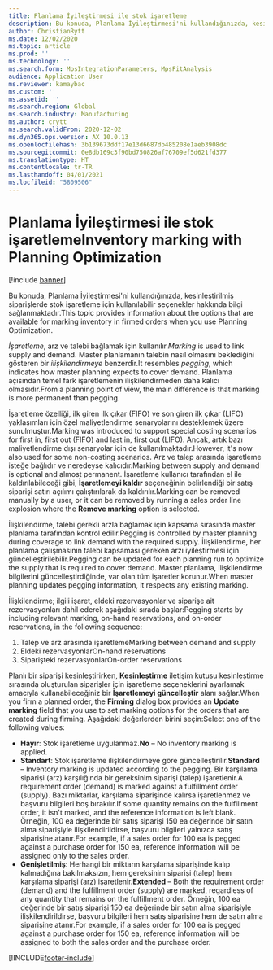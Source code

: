 ```yaml
---
title: Planlama İyileştirmesi ile stok işaretleme
description: Bu konuda, Planlama İyileştirmesi'ni kullandığınızda, kesinleştirilmiş siparişlerde stok işaretleme için kullanılabilir seçenekler hakkında bilgi sağlanmaktadır.
author: ChristianRytt
ms.date: 12/02/2020
ms.topic: article
ms.prod: ''
ms.technology: ''
ms.search.form: MpsIntegrationParameters, MpsFitAnalysis
audience: Application User
ms.reviewer: kamaybac
ms.custom: ''
ms.assetid: ''
ms.search.region: Global
ms.search.industry: Manufacturing
ms.author: crytt
ms.search.validFrom: 2020-12-02
ms.dyn365.ops.version: AX 10.0.13
ms.openlocfilehash: 3b139673ddf17e13d6687db485208e1aeb3908dc
ms.sourcegitcommit: 0e8db169c3f90bd750826af76709ef5d621fd377
ms.translationtype: HT
ms.contentlocale: tr-TR
ms.lasthandoff: 04/01/2021
ms.locfileid: "5809506"
---
```

# <a name="inventory-marking-with-planning-optimization"></a><span data-ttu-id="89f5a-103">Planlama İyileştirmesi ile stok işaretleme</span><span class="sxs-lookup"><span data-stu-id="89f5a-103">Inventory marking with Planning Optimization</span></span>

[!include [banner](../../includes/banner.md)]

<span data-ttu-id="89f5a-104">Bu konuda, Planlama İyileştirmesi'ni kullandığınızda, kesinleştirilmiş siparişlerde stok işaretleme için kullanılabilir seçenekler hakkında bilgi sağlanmaktadır.</span><span class="sxs-lookup"><span data-stu-id="89f5a-104">This topic provides information about the options that are available for marking inventory in firmed orders when you use Planning Optimization.</span></span>

<span data-ttu-id="89f5a-105">*İşaretleme*, arz ve talebi bağlamak için kullanılır.</span><span class="sxs-lookup"><span data-stu-id="89f5a-105">*Marking* is used to link supply and demand.</span></span> <span data-ttu-id="89f5a-106">Master planlamanın talebin nasıl olmasını beklediğini gösteren bir *ilişkilendirmeye* benzerdir.</span><span class="sxs-lookup"><span data-stu-id="89f5a-106">It resembles *pegging*, which indicates how master planning expects to cover demand.</span></span> <span data-ttu-id="89f5a-107">Planlama açısından temel fark işaretlemenin ilişkilendirmeden daha kalıcı olmasıdır.</span><span class="sxs-lookup"><span data-stu-id="89f5a-107">From a planning point of view, the main difference is that marking is more permanent than pegging.</span></span>

<span data-ttu-id="89f5a-108">İşaretleme özelliği, ilk giren ilk çıkar (FIFO) ve son giren ilk çıkar (LIFO) yaklaşımları için özel maliyetlendirme senaryolarını desteklemek üzere sunulmuştur.</span><span class="sxs-lookup"><span data-stu-id="89f5a-108">Marking was introduced to support special costing scenarios for first in, first out (FIFO) and last in, first out (LIFO).</span></span> <span data-ttu-id="89f5a-109">Ancak, artık bazı maliyetlendirme dışı senaryolar için de kullanılmaktadır.</span><span class="sxs-lookup"><span data-stu-id="89f5a-109">However, it's now also used for some non-costing scenarios.</span></span> <span data-ttu-id="89f5a-110">Arz ve talep arasında işaretleme isteğe bağlıdır ve neredeyse kalıcıdır.</span><span class="sxs-lookup"><span data-stu-id="89f5a-110">Marking between supply and demand is optional and almost permanent.</span></span> <span data-ttu-id="89f5a-111">İşaretleme kullanıcı tarafından el ile kaldırılabileceği gibi, **İşaretlemeyi kaldır** seçeneğinin belirlendiği bir satış siparişi satırı açılımı çalıştırılarak da kaldırılır.</span><span class="sxs-lookup"><span data-stu-id="89f5a-111">Marking can be removed manually by a user, or it can be removed by running a sales order line explosion where the **Remove marking** option is selected.</span></span>

<span data-ttu-id="89f5a-112">İlişkilendirme, talebi gerekli arzla bağlamak için kapsama sırasında master planlama tarafından kontrol edilir.</span><span class="sxs-lookup"><span data-stu-id="89f5a-112">Pegging is controlled by master planning during coverage to link demand with the required supply.</span></span> <span data-ttu-id="89f5a-113">İlişkilendirme, her planlama çalışmasının talebi kapsaması gereken arzı iyileştirmesi için güncelleştirilebilir.</span><span class="sxs-lookup"><span data-stu-id="89f5a-113">Pegging can be updated for each planning run to optimize the supply that is required to cover demand.</span></span> <span data-ttu-id="89f5a-114">Master planlama, ilişkilendirme bilgilerini güncelleştirdiğinde, var olan tüm işaretler korunur.</span><span class="sxs-lookup"><span data-stu-id="89f5a-114">When master planning updates pegging information, it respects any existing marking.</span></span>

<span data-ttu-id="89f5a-115">İlişkilendirme; ilgili işaret, eldeki rezervasyonlar ve siparişe ait rezervasyonları dahil ederek aşağıdaki sırada başlar:</span><span class="sxs-lookup"><span data-stu-id="89f5a-115">Pegging starts by including relevant marking, on-hand reservations, and on-order reservations, in the following sequence:</span></span>

1. <span data-ttu-id="89f5a-116">Talep ve arz arasında işaretleme</span><span class="sxs-lookup"><span data-stu-id="89f5a-116">Marking between demand and supply</span></span>
1. <span data-ttu-id="89f5a-117">Eldeki rezervasyonlar</span><span class="sxs-lookup"><span data-stu-id="89f5a-117">On-hand reservations</span></span>
1. <span data-ttu-id="89f5a-118">Siparişteki rezervasyonlar</span><span class="sxs-lookup"><span data-stu-id="89f5a-118">On-order reservations</span></span>

<span data-ttu-id="89f5a-119">Planlı bir siparişi kesinleştirirken, **Kesinleştirme** iletişim kutusu kesinleştirme sırasında oluşturulan siparişler için işaretleme seçeneklerini ayarlamak amacıyla kullanabileceğiniz bir **İşaretlemeyi güncelleştir** alanı sağlar.</span><span class="sxs-lookup"><span data-stu-id="89f5a-119">When you firm a planned order, the **Firming** dialog box provides an **Update marking** field that you use to set marking options for the orders that are created during firming.</span></span> <span data-ttu-id="89f5a-120">Aşağıdaki değerlerden birini seçin:</span><span class="sxs-lookup"><span data-stu-id="89f5a-120">Select one of the following values:</span></span>

- <span data-ttu-id="89f5a-121">**Hayır**: Stok işaretleme uygulanmaz.</span><span class="sxs-lookup"><span data-stu-id="89f5a-121">**No** – No inventory marking is applied.</span></span>
- <span data-ttu-id="89f5a-122">**Standart**: Stok işaretleme ilişkilendirmeye göre güncelleştirilir.</span><span class="sxs-lookup"><span data-stu-id="89f5a-122">**Standard** – Inventory marking is updated according to the pegging.</span></span> <span data-ttu-id="89f5a-123">Bir karşılama siparişi (arz) karşılığında bir gereksinim siparişi (talep) işaretlenir.</span><span class="sxs-lookup"><span data-stu-id="89f5a-123">A requirement order (demand) is marked against a fulfillment order (supply).</span></span> <span data-ttu-id="89f5a-124">Bazı miktarlar, karşılama siparişinde kalırsa işaretlenmez ve başvuru bilgileri boş bırakılır.</span><span class="sxs-lookup"><span data-stu-id="89f5a-124">If some quantity remains on the fulfillment order, it isn't marked, and the reference information is left blank.</span></span> <span data-ttu-id="89f5a-125">Örneğin, 100 ea değerinde bir satış siparişi 150 ea değerinde bir satın alma siparişiyle ilişkilendirildirse, başvuru bilgileri yalnızca satış siparişine atanır.</span><span class="sxs-lookup"><span data-stu-id="89f5a-125">For example, if a sales order for 100 ea is pegged against a purchase order for 150 ea, reference information will be assigned only to the sales order.</span></span>
- <span data-ttu-id="89f5a-126">**Genişletilmiş**: Herhangi bir miktarın karşılama siparişinde kalıp kalmadığına bakılmaksızın, hem gereksinim siparişi (talep) hem karşılama siparişi (arz) işaretlenir.</span><span class="sxs-lookup"><span data-stu-id="89f5a-126">**Extended** – Both the requirement order (demand) and the fulfillment order (supply) are marked, regardless of any quantity that remains on the fulfillment order.</span></span> <span data-ttu-id="89f5a-127">Örneğin, 100 ea değerinde bir satış siparişi 150 ea değerinde bir satın alma siparişiyle ilişkilendirildirse, başvuru bilgileri hem satış siparişine hem de satın alma siparişine atanır.</span><span class="sxs-lookup"><span data-stu-id="89f5a-127">For example, if a sales order for 100 ea is pegged against a purchase order for 150 ea, reference information will be assigned to both the sales order and the purchase order.</span></span>


[!INCLUDE[footer-include](../../../includes/footer-banner.md)]